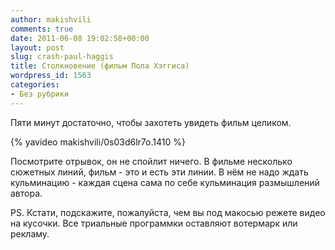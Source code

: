```yaml
---
author: makishvili
comments: true
date: 2011-06-08 19:02:58+00:00
layout: post
slug: crash-paul-haggis
title: Столкновение (фильм Пола Хэггиса)
wordpress_id: 1563
categories:
- Без рубрики
---
```


Пяти минут достаточно, чтобы захотеть увидеть фильм целиком.

{% yavideo makishvili/0s03d6lr7o.1410 %}

Посмотрите отрывок, он не спойлит ничего.
В фильме несколько сюжетных линий,  фильм - это и есть эти линии. В нём не надо ждать кульминацию - каждая сцена сама по себе кульминация размышлений автора.

PS. Кстати, подскажите, пожалуйста, чем вы под макосью режете видео на кусочки. Все триальные программки оставляют вотермарк или рекламу.
